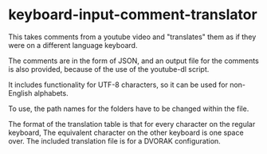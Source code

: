 # keyboard-input-comment-translator
This takes comments from a youtube video and "translates" them as if they were on a different language keyboard.

The comments are in the form of JSON, and an output file for the comments is also provided, because of the use of
the youtube-dl script.

It includes functionality for UTF-8 characters, so it can be used for non-English alphabets.

To use, the path names for the folders have to be changed within the file.

The format of the translation table is that for every character on the regular keyboard, 
The equivalent character on the other keyboard is one space over. The included translation file is for
a DVORAK configuration. 
 
